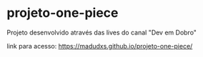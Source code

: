 # projeto-one-piece
Projeto desenvolvido através das lives do canal "Dev em Dobro"

link para acesso: https://madudxs.github.io/projeto-one-piece/
